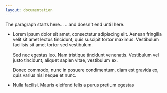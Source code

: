 ```yaml
---
layout: documentation
---
```


The paragraph starts here...
...and doesn't end until here.

* Lorem ipsum dolor sit amet, consectetur adipiscing elit. Aenean fringilla velit sit amet lectus tincidunt, quis suscipit tortor maximus. Vestibulum facilisis sit amet tortor sed vestibulum.

  Sed nec egestas leo. Nam tristique tincidunt venenatis. Vestibulum vel justo tincidunt, aliquet sapien vitae, vestibulum ex.

  Donec commodo, nunc in posuere condimentum, diam est gravida ex, quis varius nisi neque et nunc.
* Nulla facilisi. Mauris eleifend felis a purus pretium egestas